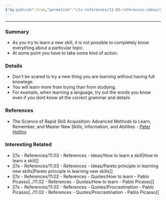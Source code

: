 ```yaml
---
{"dg-publish":true,"permalink":"/1x-references/11-03-references-ideas/you-can-never-understand-everything/","dgHomeLink":true,"dgPassFrontmatter":true,"dgShowBacklinks":true,"dgShowLocalGraph":false,"dgShowInlineTitle":true}
---
```


---

### Summary
- As you try to learn a new skill, it is not possible to completely know everything about a particular topic. 
- At some point you have to take some kind of action.

### Details
- Don't be scared to try a new thing you are learning without having full knowlege. 
- You will learn more from trying than from studying.
- For example, when learning a language, try out the words you know even if you dont know all the correct grammar and details

### References
- The Science of Rapid Skill Acquisition: Advanced Methods to Learn, Remember, and Master New Skills, Information, and Abilities - [Peter Hollins](https://www.goodreads.com/author/show/16593818.Peter_Hollins)

### Interesting Related
- [[1x - References/11.03 - References - Ideas/How to learn a skill|How to learn a skill]]
- [[1x - References/11.03 - References - Ideas/Pareto principle in learning new skills|Pareto principle in learning new skills]]
- [[1x - References/11.02 - References - Quotes/How to learn - Pablo Picasso|../11.02 - References - Quotes/How to learn - Pablo Picasso]]
- [[1x - References/11.02 - References - Quotes/Procrastination - Pablo Picasso|../11.02 - References - Quotes/Procrastination - Pablo Picasso]]